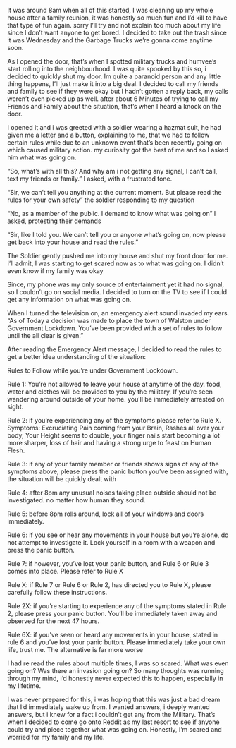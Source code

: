 It was around 8am when all of this started, I was cleaning up my whole house after a family reunion, it was honestly so much fun and I’d kill to have that type of fun again. sorry I’ll try and not explain too
much about my life since I don’t want anyone to get bored. I decided to take out the trash since it was Wednesday and the Garbage Trucks we’re gonna come anytime soon. 

As I opened the door, that’s when I spotted military trucks and humvee’s start rolling into the neighbourhood. I was quite spooked by this so, i decided to quickly shut my door. Im quite a paranoid person and any little thing happens, I’ll just make it into a big deal. I decided to call my friends and family to see if they were okay but I hadn’t gotten a reply back, my calls weren’t even picked up as well. after about 6 Minutes of trying to call my Friends and Family about the situation, that’s when I heard a knock on the door. 

I opened it and i was greeted with a soldier wearing a hazmat suit, he had given me a letter and a button, explaining to me, that we had to follow certain rules while due to an unknown event that’s been recently going on which caused military action. my curiosity got the best of me and so I asked him what was going on.

“So, what’s with all this? And why am i not getting any signal, I can’t call, text my friends or family.” I asked, with a frustrated tone.

“Sir, we can’t tell you anything at the current moment. But please read the rules for your own safety” the soldier responding to my question 

“No, as a member of the public. I demand to know what was going on” I asked, protesting their demands 

“Sir, like I told you. We can’t tell you or anyone what’s going on, now please get back into your house and read the rules.” 

The Soldier gently pushed me into my house and shut my front door for me. I’ll admit, I was starting to get scared now as to what was going on. I didn’t even know if my family was okay

Since, my phone was my only source of entertainment yet it had no signal, so I couldn’t go on social media. I decided to turn on the TV to see if I could get any information on what was going on. 

When I turned the television on, an emergency alert sound invaded my ears. “As of Today a decision was made to place the town of Walston under Government Lockdown. You’ve been provided with a set of rules to follow until the all clear is given.”

After reading the Emergency Alert message, I decided to read the rules to get a better idea understanding of the situation:

Rules to Follow while you’re under Government Lockdown. 

Rule 1: You’re not allowed to leave your house at anytime of the day. food, water and clothes will be provided to you by the military, If you’re seen wandering around outside of your home. you’ll be immediately arrested on sight. 

Rule 2: if you’re experiencing any of the symptoms please refer to Rule X. Symptoms: Excruciating Pain coming from your Brain, Rashes all over your body, Your Height seems to double, your finger nails start becoming a lot more sharper, loss of hair and having a strong urge to feast on Human Flesh. 

Rule 3: if any of your family member or friends shows signs of any of the symptoms above, please press the panic button you’ve been assigned with, the situation will be quickly dealt with

Rule 4: after 8pm any unusual noises taking place outside should not be investigated. no matter how human they sound.

Rule 5: before 8pm rolls around, lock all of your windows and doors immediately. 

Rule 6: if you see or hear any movements in your house but you’re alone, do not attempt to investigate it. Lock yourself in a room with a weapon and press the panic button.

Rule 7: if however, you’ve lost your panic button, and Rule 6 or Rule 3 comes into place. Please refer to Rule X 

Rule X: if Rule 7 or Rule 6 or Rule 2, has directed you to Rule X, please carefully follow these instructions. 

Rule 2X: if you’re starting to experience any of the symptoms stated in Rule 2, please press your panic button. You’ll be immediately taken away and observed for the next 47 hours.

Rule 6X: if you’ve seen or heard any movements in your house, stated in rule 6 and you’ve lost your panic button. Please immediately take your own life, trust me. The alternative is far more worse 

I had re read the rules about multiple times, I was so scared. What was even going on? Was there an invasion going on? So many thoughts was running through my mind, I’d honestly never expected this to happen, especially in my lifetime. 

I was never prepared for this, i was hoping that this was just a bad dream that I’d immediately wake up from. I wanted answers, i deeply wanted answers, but i knew for a fact i couldn’t get any from the Military. That’s when I decided to come go onto Reddit as my last resort to see if anyone could try and piece together what was going on. Honestly, I’m scared and worried for my family and my life.